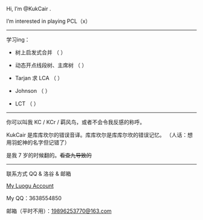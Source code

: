 Hi, I’m @KukCair .

I’m interested in playing PCL（x）

---

学习ing：

- 树上启发式合并                  （  ）

- 动态开点线段树、主席树           （  ）

- Tarjan 求 LCA                  （  ）

- Johnson                        （  ）

- LCT                            （  ）

---

你可以叫我 KC / KCr / 羁风鸟，或者不会令我反感的称呼。

KukCair 是库库坎尔的错误音译。库库坎尔是库库尔坎的错误记忆。
（人话：想用羽蛇神的名字但记错了）

是我 7 岁的时候翻的。~~看查九导致的~~

---

联系方式 QQ & 洛谷 & 邮箱

[My Luogu Account](https://www.luogu.com/767449)

My QQ：3638554850

邮箱（平时不用）：19896253770@163.com
